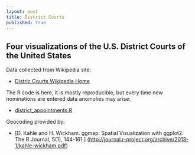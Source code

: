 ```yaml
---
layout: post
title: District Courts
published: True
---
```


## Four visualizations of the U.S. District Courts of the United States

Data collected from Wikipedia site:

* [Distric Courts Wikipedia Home](https://en.wikipedia.org/wiki/List_of_courts_of_the_United_States#Courts_by_state_of_the_United_States)

The R code is here, it is mostly reproducible, but every time new nominations are entered data anomolies may arise:

*  [district_appointments.R](http://FederalJudiciary.github.io/districtjudges.R)

Geocoding provided by:

*  [D. Kahle and H. Wickham. ggmap: Spatial Visualization with ggplot2. The R Journal, 5(1), 144-161.] (http://journal.r-project.org/archive/2013-1/kahle-wickham.pdf)

